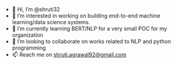 - 👋 Hi, I’m @shruti32
- 👀 I’m interested in working on building end-to-end machine learning/data science systems.
- 🌱 I’m currently learning BERT/NLP for a very small POC for my organization
- 💞️ I’m looking to collaborate on works related to NLP and python programming
- 📫 Reach me on shruti.agrawal92@gmail.com

<!---
shruti32/shruti32 is a ✨ special ✨ repository because its `README.md` (this file) appears on your GitHub profile.
You can click the Preview link to take a look at your changes.
--->
